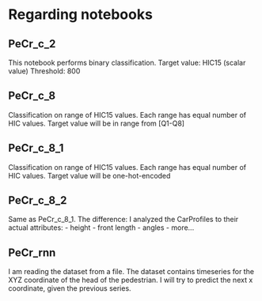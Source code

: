 # Regarding notebooks
## PeCr_c_2
This notebook performs binary classification.
Target value: HIC15 (scalar value)
Threshold: 800

## PeCr_c_8
Classification on range of HIC15 values.
Each range has equal number of HIC values.
Target value will be in range from [Q1-Q8]

## PeCr_c_8_1
Classification on range of HIC15 values.
Each range has equal number of HIC values.
Target value will be one-hot-encoded

## PeCr_c_8_2
Same as PeCr_c_8_1.
The difference:
    I analyzed the CarProfiles to their actual attributes:
        - height
        - front length
        - angles 
        - more...

## PeCr_rnn
I am reading the dataset from a file.
The dataset contains timeseries for the XYZ coordinate of the head of the pedestrian.
I will try to predict the next x coordinate, given the previous series.
        